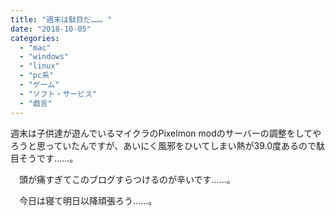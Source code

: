 ```yaml
---
title: "週末は駄目だ……。"
date: "2018-10-05"
categories: 
  - "mac"
  - "windows"
  - "linux"
  - "pc系"
  - "ゲーム"
  - "ソフト・サービス"
  - "戯言"
---
```


週末は子供達が遊んでいるマイクラのPixelmon modのサーバーの調整をしてやろうと思っていたんですが、あいにく風邪をひいてしまい熱が39.0度あるので駄目そうです……。

　頭が痛すぎてこのブログすらつけるのが辛いです……。

　今日は寝て明日以降頑張ろう……。
